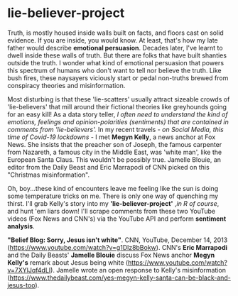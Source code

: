 # lie-believer-project
Truth, is mostly housed inside walls built on facts, and floors cast on solid evidence. If you are inside, you would know. At least, that's how my late father would describe __emotional persuasion__. Decades later, I've learnt to dwell inside these walls of truth. But there are folks that have built shanties outside the truth. I wonder what kind of emotional persuasion that powers this spectrum of humans who don't want to tell nor believe the truth. Like bush fires, these naysayers viciously start or pedal non-truths brewed from conspiracy theories and misinformation. 

Most disturbing is that these 'lie-scatters' usually attract sizeable crowds of 'lie-believers' that mill around their fictional theories like greyhounds going for an easy kill! As a data story teller, _I often need to understand the kind of emotions, feelings and opinion-polarities (sentiments) that are contained in comments from 'lie-believers'._ In my recent travels - _on Social Media, this time of Covid-19 lockdowns_ - I met __Megyn Kelly__, a news anchor at Fox News. She insists that the preacher son of Joseph, the famous carpenter from Nazareth, a famous city in the Middle East, was 'white man', like the European Santa Claus. This wouldn't be possibly true. Jamelle Blouie, an editor from the Daily Beast and Eric Marrapodi of CNN picked on this "Christmas misinformation". 

Oh, boy...these kind of encounters leave me feeling like the sun is doing some temperature tricks on me. There is only one way of quenching my thirst. I'll grab Kelly's story into my __'lie-believer-project'__ ,_in R of course_, and hunt 'em liars down! I'll scrape comments from these two YouTube videos (Fox News and CNN's) via the YouTube API and perform __sentiment analysis__. 

__"Belief Blog: Sorry, Jesus isn't white"__. CNN, YouTube, December 14, 2013 (https://www.youtube.com/watch?v=g1Dlz8bBokw). CNN's __Eric Marrapodi__ and the Daily Beasts' __Jamelle Blouie__ discuss Fox News anchor __Megyn Kelly's__ remark about Jesus being white (https://www.youtube.com/watch?v=7XYlJqf4dLI). Jamelle wrote an open response to Kelly's misinformation (https://www.thedailybeast.com/yes-megyn-kelly-santa-can-be-black-and-jesus-too).

